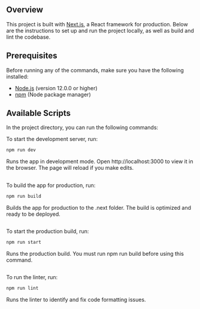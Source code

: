 ## Overview

This project is built with [Next.js](https://nextjs.org/), a React framework for production. Below are the instructions to set up and run the project locally, as well as build and lint the codebase.

## Prerequisites

Before running any of the commands, make sure you have the following installed:

- [Node.js](https://nodejs.org/) (version 12.0.0 or higher)
- [npm](https://www.npmjs.com/) (Node package manager)

## Available Scripts

In the project directory, you can run the following commands:

To start the development server, run:
```bash
npm run dev
```

Runs the app in development mode. Open http://localhost:3000 to view it in the browser. The page will reload if you make edits.

##

To build the app for production, run:
```bash
npm run build
```
Builds the app for production to the .next folder. The build is optimized and ready to be deployed.

##

To start the production build, run:
```bash
npm run start
```

Runs the production build. You must run npm run build before using this command.

##

To run the linter, run:
```bash
npm run lint
````
Runs the linter to identify and fix code formatting issues.

